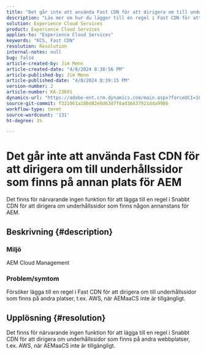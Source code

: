 ```yaml
---
title: "Det går inte att använda Fast CDN för att dirigera om till underhållssidor som finns på andra platser för AEM"
description: "Läs mer om hur du lägger till en regel i Fast CDN för att dirigera om till underhållssidor som ligger på andra platser än Postman."
solution: Experience Cloud Services
product: Experience Cloud Services
applies-to: "Experience Cloud Services"
keywords: "KCS, Fast CDN"
resolution: Resolution
internal-notes: null
bug: false
article-created-by: Jim Menn
article-created-date: "4/8/2024 8:38:56 PM"
article-published-by: Jim Menn
article-published-date: "4/8/2024 8:39:15 PM"
version-number: 2
article-number: KA-23691
dynamics-url: "https://adobe-ent.crm.dynamics.com/main.aspx?forceUCI=1&pagetype=entityrecord&etn=knowledgearticle&id=1fea60ff-e7f5-ee11-a1fe-6045bd006268"
source-git-commit: f321061a186d82e8d63d7f8ad36437921dda9986
workflow-type: tm+mt
source-wordcount: '131'
ht-degree: 1%

---
```


# Det går inte att använda Fast CDN för att dirigera om till underhållssidor som finns på annan plats för AEM


Det finns för närvarande ingen funktion för att lägga till en regel i Snabbt CDN för att dirigera om underhållssidor som finns någon annanstans för AEM.

## Beskrivning {#description}


### Miljö

AEM Cloud Management

### Problem/symtom

Försöker lägga till en regel i Fast CDN för att dirigera om till underhållssidor som finns på andra platser, t.ex. AWS, när AEMaaCS inte är tillgängligt.


## Upplösning {#resolution}


Det finns för närvarande ingen funktion för att lägga till en regel i Snabbt CDN för att dirigera om underhållssidor som finns på andra webbplatser, t.ex. AWS, när AEMaaCS inte är tillgängligt.
